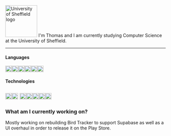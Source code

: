 <img src=https://www.sheffield.ac.uk/themes/custom/uos_public/images/logos/uos-crest.svg width=100 alt="University of Sheffield logo">
I'm Thomas and I am currently studying Computer Science at the University of Sheffield.

---
#### Languages
<img src="https://cdn.jsdelivr.net/gh/devicons/devicon/icons/dart/dart-original.svg" width=20/><img src="https://cdn.jsdelivr.net/gh/devicons/devicon/icons/flutter/flutter-original.svg" width=20 /><img src="https://cdn.jsdelivr.net/gh/devicons/devicon/icons/python/python-original.svg" width=20 /><img src="https://cdn.jsdelivr.net/gh/devicons/devicon/icons/ruby/ruby-original.svg" width=20/><img src="https://cdn.jsdelivr.net/gh/devicons/devicon/icons/java/java-original.svg" width=20 /><img src="https://cdn.jsdelivr.net/gh/devicons/devicon/icons/javascript/javascript-original.svg" width=20 />

#### Technologies
<img src="https://cdn.jsdelivr.net/gh/devicons/devicon/icons/raspberrypi/raspberrypi-original.svg" width=20 /><img src="https://cdn.jsdelivr.net/gh/devicons/devicon/icons/postgresql/postgresql-original.svg" width=20 />  <img src="https://cdn.jsdelivr.net/gh/devicons/devicon/icons/sqlite/sqlite-original.svg" width=20 /><img src="https://cdn.jsdelivr.net/gh/devicons/devicon/icons/androidstudio/androidstudio-original.svg" width=20 /><img src="https://cdn.jsdelivr.net/gh/devicons/devicon/icons/bash/bash-original.svg" width=20 /><img src="https://cdn.jsdelivr.net/gh/devicons/devicon/icons/git/git-original.svg" width=20 /><img src="https://cdn.jsdelivr.net/gh/devicons/devicon/icons/firebase/firebase-plain.svg" width=20 />
---

### What am I currently working on?
Mostly working on rebuilding Bird Tracker to support Supabase as well as a UI overhaul in order to release it on the Play Store.
